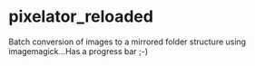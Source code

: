 # pixelator_reloaded
Batch conversion of images to a mirrored folder structure using imagemagick...Has a progress bar ;-)
